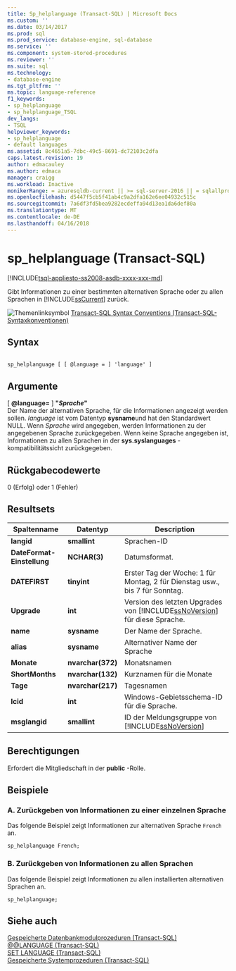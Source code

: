 ```yaml
---
title: Sp_helplanguage (Transact-SQL) | Microsoft Docs
ms.custom: ''
ms.date: 03/14/2017
ms.prod: sql
ms.prod_service: database-engine, sql-database
ms.service: ''
ms.component: system-stored-procedures
ms.reviewer: ''
ms.suite: sql
ms.technology:
- database-engine
ms.tgt_pltfrm: ''
ms.topic: language-reference
f1_keywords:
- sp_helplanguage
- sp_helplanguage_TSQL
dev_langs:
- TSQL
helpviewer_keywords:
- sp_helplanguage
- default languages
ms.assetid: 8c4651a5-7dbc-49c5-8691-dc72103c2dfa
caps.latest.revision: 19
author: edmacauley
ms.author: edmaca
manager: craigg
ms.workload: Inactive
monikerRange: = azuresqldb-current || >= sql-server-2016 || = sqlallproducts-allversions
ms.openlocfilehash: d5447f5cb5f41ab4c9a2dfa162e6ee04932c515c
ms.sourcegitcommit: 7a6df3fd5bea9282ecdeffa94d13ea1da6def80a
ms.translationtype: MT
ms.contentlocale: de-DE
ms.lasthandoff: 04/16/2018
---
```

# <a name="sphelplanguage-transact-sql"></a>sp_helplanguage (Transact-SQL)
[!INCLUDE[tsql-appliesto-ss2008-asdb-xxxx-xxx-md](../../includes/tsql-appliesto-ss2008-asdb-xxxx-xxx-md.md)]

  Gibt Informationen zu einer bestimmten alternativen Sprache oder zu allen Sprachen in [!INCLUDE[ssCurrent](../../includes/sscurrent-md.md)] zurück.  
  
 ![Themenlinksymbol](../../database-engine/configure-windows/media/topic-link.gif "Topic link icon") [Transact-SQL Syntax Conventions (Transact-SQL-Syntaxkonventionen)](../../t-sql/language-elements/transact-sql-syntax-conventions-transact-sql.md)  
  
## <a name="syntax"></a>Syntax  
  
```  
  
sp_helplanguage [ [ @language = ] 'language' ]  
```  
  
## <a name="arguments"></a>Argumente  
 [  **@language=** ] **"***Sprache***"**  
 Der Name der alternativen Sprache, für die Informationen angezeigt werden sollen. *language* ist vom Datentyp **sysname**und hat den Standardwert NULL. Wenn *Sprache* wird angegeben, werden Informationen zu der angegebenen Sprache zurückgegeben. Wenn keine Sprache angegeben ist, Informationen zu allen Sprachen in der **sys.syslanguages** -kompatibilitätssicht zurückgegeben.  
  
## <a name="return-code-values"></a>Rückgabecodewerte  
 0 (Erfolg) oder 1 (Fehler)  
  
## <a name="result-sets"></a>Resultsets  
  
|Spaltenname|Datentyp|Description|  
|-----------------|---------------|-----------------|  
|**langid**|**smallint**|Sprachen-ID|  
|**DateFormat-Einstellung**|**NCHAR(3)**|Datumsformat.|  
|**DATEFIRST**|**tinyint**|Erster Tag der Woche: 1 für Montag, 2 für Dienstag usw., bis 7 für Sonntag.|  
|**Upgrade**|**int**|Version des letzten Upgrades von [!INCLUDE[ssNoVersion](../../includes/ssnoversion-md.md)] für diese Sprache.|  
|**name**|**sysname**|Der Name der Sprache.|  
|**alias**|**sysname**|Alternativer Name der Sprache|  
|**Monate**|**nvarchar(372)**|Monatsnamen|  
|**ShortMonths**|**nvarchar(132)**|Kurznamen für die Monate|  
|**Tage**|**nvarchar(217)**|Tagesnamen|  
|**lcid**|**int**|Windows-Gebietsschema-ID für die Sprache.|  
|**msglangid**|**smallint**|ID der Meldungsgruppe von [!INCLUDE[ssNoVersion](../../includes/ssnoversion-md.md)]|  
  
## <a name="permissions"></a>Berechtigungen  
 Erfordert die Mitgliedschaft in der **public** -Rolle.  
  
## <a name="examples"></a>Beispiele  
  
### <a name="a-returning-information-about-a-single-language"></a>A. Zurückgeben von Informationen zu einer einzelnen Sprache  
 Das folgende Beispiel zeigt Informationen zur alternativen Sprache `French` an.  
  
```  
sp_helplanguage French;  
```  
  
### <a name="b-returning-information-about-all-languages"></a>B. Zurückgeben von Informationen zu allen Sprachen  
 Das folgende Beispiel zeigt Informationen zu allen installierten alternativen Sprachen an.  
  
```  
sp_helplanguage;  
```  
  
## <a name="see-also"></a>Siehe auch  
 [Gespeicherte Datenbankmodulprozeduren &#40;Transact-SQL&#41;](../../relational-databases/system-stored-procedures/database-engine-stored-procedures-transact-sql.md)   
 [@@LANGUAGE &#40;Transact-SQL&#41;](../../t-sql/functions/language-transact-sql.md)   
 [SET LANGUAGE &#40;Transact-SQL&#41;](../../t-sql/statements/set-language-transact-sql.md)   
 [Gespeicherte Systemprozeduren &#40;Transact-SQL&#41;](../../relational-databases/system-stored-procedures/system-stored-procedures-transact-sql.md)  
  
  
